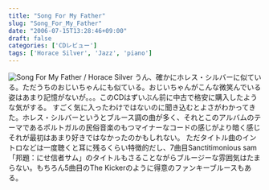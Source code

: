 ```yaml
---
title: "Song For My Father"
slug: "Song_For_My_Father"
date: "2006-07-15T13:28:46+09:00"
draft: false
categories: ['CDレビュー']
tags: ['Horace Silver', 'Jazz', 'piano']
---
```


![Song For My Father / Horace Silver](/wp-content/archives/20060715.jpg) うん、確かにホレス・シルバーに似ている。ただうちのおじいちゃんにも似ている。おじいちゃんがこんな微笑んでいる姿はあまり記憶がないが。。。このCDはずいぶん前に中古で格安に購入したような気がする。 すごく気に入ったわけではないのに聞き込むとよさがわかってきた。ホレス・シルバーというとブルース調の曲が多く、それとこのアルバムのテーマであるポルトガルの民俗音楽のもつマイナーなコードの感じがより暗く感じそれが最初はあまり好きではなかったのかもしれない。 ただタイトル曲のイントロなどは一度聴くと耳に残るくらい特徴的だし、7曲目Sanctitimonious sam「邦題：にせ信者サム」のタイトルもさることながらブルージーな雰囲気はたまらない。もちろん5曲目のThe Kickerのように得意のファンキーブルースもある。